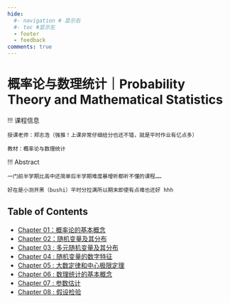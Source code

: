 ```yaml
---
hide:
  #- navigation # 显示右
  #- toc #显示左
  - footer
  - feedback
comments: true
---  
```


# 概率论与数理统计｜Probability Theory and Mathematical Statistics

!!! 课程信息

	授课老师：郑志浩（强推！上课非常仔细给分也还不错，就是平时作业有亿点多）
	
	教材：概率论与数理统计

!!! Abstract

	一门前半学期比高中还简单后半学期难度暴增听都听不懂的课程……
	
	好在是小测开黑（bushi）平时分拉满所以期末即使有点难也还好 hhh

## Table of Contents

- [Chapter 01：概率论的基本概念](Chapter%201/)
- [Chapter 02：随机变量及其分布](Chapter%202/)
- [Chapter 03 : 多元随机变量及其分布](Chapter%203/)
- [Chapter 04 : 随机变量的数字特征](Chapter%204/)
- [Chapter 05 : 大数定律和中心极限定理](Chapter%205/)
- [Chapter 06 : 数理统计的基本概念](Chapter%206/)
- [Chapter 07 : 参数估计](Chapter%207/)
- [Chapter 08 : 假设检验](Chapter%208/)

